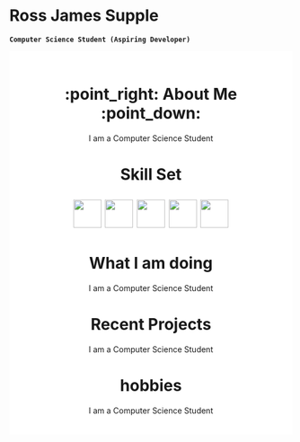 

# Ross James Supple


**` Computer Science Student (Aspiring Developer) `**

<div style="background-color: #FFFFFF; padding: 20px;">
<div id = "Header" align = "center">
    <h1>
    :point_right: About Me :point_down:
    </h1>
    <p align = "center">
    I am a Computer Science Student
    </p>
    <h1></h1>
</div>
<div id = "Skill Set" align = "center">
    <h1>
    Skill Set
    <p>
    <img src="https://cdn.jsdelivr.net/gh/devicons/devicon@latest/icons/cplusplus/cplusplus-original.svg" width=50px/>
    <img src="https://cdn.jsdelivr.net/gh/devicons/devicon@latest/icons/python/python-original-wordmark.svg" width=50px/>
    <img src="https://cdn.jsdelivr.net/gh/devicons/devicon@latest/icons/html5/html5-original-wordmark.svg" width=50px/>
    <img src="https://cdn.jsdelivr.net/gh/devicons/devicon@latest/icons/css3/css3-original-wordmark.svg" width=50px/>
    <img src="https://cdn.jsdelivr.net/gh/devicons/devicon@latest/icons/azuresqldatabase/azuresqldatabase-original.svg" width=50px/>
    </p>
    </h1> 
</div>

<div id = "What I am doing" align = "center">
    <h1>
    What I am doing
    </h1> 
    <p align = "center">
    I am a Computer Science Student
    </p>   
</div>

<div id = "Recent Projects" align = "center">
    <h1>
    Recent Projects
    </h1>   
    <p align = "center">
    I am a Computer Science Student
    </p> 
</div>

<div id = "Hobbies" align = "center">
    <h1>
    hobbies
    </h1>  
    <p align = "center">
    I am a Computer Science Student
    </p>  
</div>
